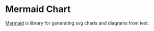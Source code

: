 # Mermaid Chart

[Mermaid](https://mermaidjs.github.io/) is library for generating svg charts and diagrams from text.
